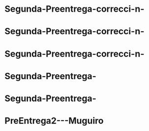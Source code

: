# Segunda-Preentrega-correcci-n-
# Segunda-Preentrega-correcci-n-
# Segunda-Preentrega-correcci-n-
# Segunda-Preentrega-
# Segunda-Preentrega-
# PreEntrega2---Muguiro
